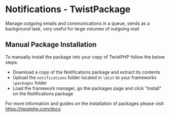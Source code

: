 # Notifications - TwistPackage
Manage outgoing emails and communications in a queue, sends as a background task, very useful for large volumes of outgoing mail

## Manual Package Installation
To manually install the package into your copy of TwistPHP follow the below steps:

* Download a copy of the Notifications package and extract its contents
* Upload the `notifications` folder located in `\dist` to your frameworks `\packages` folder
* Load the framework manager, go the packages page and click "Install" on the Notifications package

For more information and guides on the installation of packages please visit https://twistphp.com/docs
